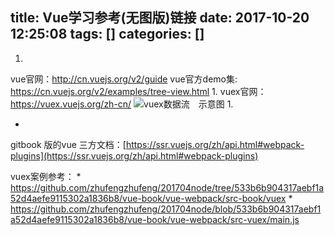 title: Vue学习参考(无图版)链接
date: 2017-10-20 12:25:08
tags: []
categories: []
---
1. 
vue官网：http://cn.vuejs.org/v2/guide
vue官方demo集: https://cn.vuejs.org/v2/examples/tree-view.html
1. 
vuex官网：https://vuex.vuejs.org/zh-cn/
![vuex数据流　示意图](/images/vuex-flow.png)
1. 

* 
gitbook 版的vue 三方文档：[https://ssr.vuejs.org/zh/api.html#webpack-plugins](https://ssr.vuejs.org/zh/api.html#webpack-plugins)

vuex案例参考： 
* 
https://github.com/zhufengzhufeng/201704node/tree/533b6b904317aebf1a52d4aefe9115302a1836b8/vue-book/vue-webpack/src-book/vuex
* 
https://github.com/zhufengzhufeng/201704node/blob/533b6b904317aebf1a52d4aefe9115302a1836b8/vue-book/vue-webpack/src-vuex/main.js
